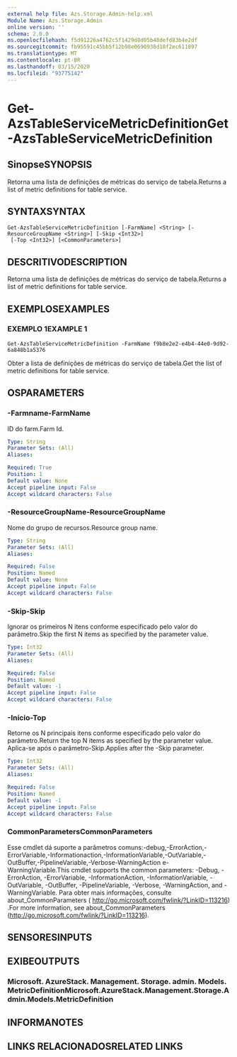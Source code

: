 ```yaml
---
external help file: Azs.Storage.Admin-help.xml
Module Name: Azs.Storage.Admin
online version: ''
schema: 2.0.0
ms.openlocfilehash: f5d91226a4762c5f1429d8d05b48defd83b4e2df
ms.sourcegitcommit: fb95591c45bb5f12b98e0690938d18f2ec611897
ms.translationtype: MT
ms.contentlocale: pt-BR
ms.lasthandoff: 03/15/2020
ms.locfileid: "93775142"
---
```

# <span data-ttu-id="c33d0-101">Get-AzsTableServiceMetricDefinition</span><span class="sxs-lookup"><span data-stu-id="c33d0-101">Get-AzsTableServiceMetricDefinition</span></span>

## <span data-ttu-id="c33d0-102">Sinopse</span><span class="sxs-lookup"><span data-stu-id="c33d0-102">SYNOPSIS</span></span>
<span data-ttu-id="c33d0-103">Retorna uma lista de definições de métricas do serviço de tabela.</span><span class="sxs-lookup"><span data-stu-id="c33d0-103">Returns a list of metric definitions for table service.</span></span>

## <span data-ttu-id="c33d0-104">SYNTAX</span><span class="sxs-lookup"><span data-stu-id="c33d0-104">SYNTAX</span></span>

```
Get-AzsTableServiceMetricDefinition [-FarmName] <String> [-ResourceGroupName <String>] [-Skip <Int32>]
 [-Top <Int32>] [<CommonParameters>]
```

## <span data-ttu-id="c33d0-105">DESCRITIVO</span><span class="sxs-lookup"><span data-stu-id="c33d0-105">DESCRIPTION</span></span>
<span data-ttu-id="c33d0-106">Retorna uma lista de definições de métricas do serviço de tabela.</span><span class="sxs-lookup"><span data-stu-id="c33d0-106">Returns a list of metric definitions for table service.</span></span>

## <span data-ttu-id="c33d0-107">EXEMPLOS</span><span class="sxs-lookup"><span data-stu-id="c33d0-107">EXAMPLES</span></span>

### <span data-ttu-id="c33d0-108">EXEMPLO 1</span><span class="sxs-lookup"><span data-stu-id="c33d0-108">EXAMPLE 1</span></span>
```
Get-AzsTableServiceMetricDefinition -FarmName f9b8e2e2-e4b4-44e0-9d92-6a848b1a5376
```

<span data-ttu-id="c33d0-109">Obter a lista de definições de métricas do serviço de tabela.</span><span class="sxs-lookup"><span data-stu-id="c33d0-109">Get the list of metric definitions for table service.</span></span>

## <span data-ttu-id="c33d0-110">OS</span><span class="sxs-lookup"><span data-stu-id="c33d0-110">PARAMETERS</span></span>

### <span data-ttu-id="c33d0-111">-Farmname</span><span class="sxs-lookup"><span data-stu-id="c33d0-111">-FarmName</span></span>
<span data-ttu-id="c33d0-112">ID do farm.</span><span class="sxs-lookup"><span data-stu-id="c33d0-112">Farm Id.</span></span>

```yaml
Type: String
Parameter Sets: (All)
Aliases:

Required: True
Position: 1
Default value: None
Accept pipeline input: False
Accept wildcard characters: False
```

### <span data-ttu-id="c33d0-113">-ResourceGroupName</span><span class="sxs-lookup"><span data-stu-id="c33d0-113">-ResourceGroupName</span></span>
<span data-ttu-id="c33d0-114">Nome do grupo de recursos.</span><span class="sxs-lookup"><span data-stu-id="c33d0-114">Resource group name.</span></span>

```yaml
Type: String
Parameter Sets: (All)
Aliases:

Required: False
Position: Named
Default value: None
Accept pipeline input: False
Accept wildcard characters: False
```

### <span data-ttu-id="c33d0-115">-Skip</span><span class="sxs-lookup"><span data-stu-id="c33d0-115">-Skip</span></span>
<span data-ttu-id="c33d0-116">Ignorar os primeiros N itens conforme especificado pelo valor do parâmetro.</span><span class="sxs-lookup"><span data-stu-id="c33d0-116">Skip the first N items as specified by the parameter value.</span></span>

```yaml
Type: Int32
Parameter Sets: (All)
Aliases:

Required: False
Position: Named
Default value: -1
Accept pipeline input: False
Accept wildcard characters: False
```

### <span data-ttu-id="c33d0-117">-Início</span><span class="sxs-lookup"><span data-stu-id="c33d0-117">-Top</span></span>
<span data-ttu-id="c33d0-118">Retorne os N principais itens conforme especificado pelo valor do parâmetro.</span><span class="sxs-lookup"><span data-stu-id="c33d0-118">Return the top N items as specified by the parameter value.</span></span>
<span data-ttu-id="c33d0-119">Aplica-se após o parâmetro-Skip.</span><span class="sxs-lookup"><span data-stu-id="c33d0-119">Applies after the -Skip parameter.</span></span>

```yaml
Type: Int32
Parameter Sets: (All)
Aliases:

Required: False
Position: Named
Default value: -1
Accept pipeline input: False
Accept wildcard characters: False
```

### <span data-ttu-id="c33d0-120">CommonParameters</span><span class="sxs-lookup"><span data-stu-id="c33d0-120">CommonParameters</span></span>
<span data-ttu-id="c33d0-121">Esse cmdlet dá suporte a parâmetros comuns:-debug,-ErrorAction,-ErrorVariable,-Informationaction,-InformationVariable,-OutVariable,-OutBuffer,-PipelineVariable,-Verbose-WarningAction e-WarningVariable.</span><span class="sxs-lookup"><span data-stu-id="c33d0-121">This cmdlet supports the common parameters: -Debug, -ErrorAction, -ErrorVariable, -InformationAction, -InformationVariable, -OutVariable, -OutBuffer, -PipelineVariable, -Verbose, -WarningAction, and -WarningVariable.</span></span> <span data-ttu-id="c33d0-122">Para obter mais informações, consulte about_CommonParameters ( http://go.microsoft.com/fwlink/?LinkID=113216) .</span><span class="sxs-lookup"><span data-stu-id="c33d0-122">For more information, see about_CommonParameters (http://go.microsoft.com/fwlink/?LinkID=113216).</span></span>

## <span data-ttu-id="c33d0-123">SENSORES</span><span class="sxs-lookup"><span data-stu-id="c33d0-123">INPUTS</span></span>

## <span data-ttu-id="c33d0-124">EXIBE</span><span class="sxs-lookup"><span data-stu-id="c33d0-124">OUTPUTS</span></span>

### <span data-ttu-id="c33d0-125">Microsoft. AzureStack. Management. Storage. admin. Models. MetricDefinition</span><span class="sxs-lookup"><span data-stu-id="c33d0-125">Microsoft.AzureStack.Management.Storage.Admin.Models.MetricDefinition</span></span>

## <span data-ttu-id="c33d0-126">INFORMA</span><span class="sxs-lookup"><span data-stu-id="c33d0-126">NOTES</span></span>

## <span data-ttu-id="c33d0-127">LINKS RELACIONADOS</span><span class="sxs-lookup"><span data-stu-id="c33d0-127">RELATED LINKS</span></span>
